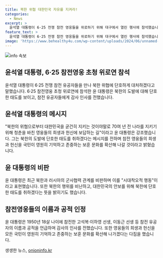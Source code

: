 ```yaml
---
title: 북한 위협 대한민국 자유를 지켜라!
categories:
  - News
excerpt: >
  윤석열 대통령이 6·25 전쟁 참전 영웅들을 위로하기 위해 대구에서 열린 행사에 참석했습니다. 북한의 도발에 대해 단호한 입장을 표명하며 참전 영웅들의 희생과 헌신을 기리고, 국민들이 그들을 합당히 기억하고 예우할 수 있도록 노력할 것을 다짐했습니다. 또한 북한과 러시아의 군사협력 관계를 비판하며 북한의 도발에 단호하게 대응할 것을 강조했습니다.
feature_text: >
  윤석열 대통령이 6·25 전쟁 참전 영웅들을 위로하기 위해 대구에서 열린 행사에 참석했습니다. 북한의 도발에 대해 단호한 입장을 표명하며 참전 영웅들의 희생과 헌신을 기리고, 국민들이 그들을 합당히 기억하고 예우할 수 있도록 노력할 것을 다짐했습니다. 또한 북한과 러시아의 군사협력 관계를 비판하며 북한의 도발에 단호하게 대응할 것을 강조했습니다.
image: 'https://www.behealthy4u.com/wp-content/uploads/2024/06/unnamed-file.png'
---
```


<p><img src="https://www.behealthy4u.com/wp-content/uploads/2024/06/unnamed-file.png" alt="info 속보" /></p>

<h2>윤석열 대통령, 6·25 참전영웅 초청 위로연 참석</h2>

<p data-ke-size="size16">윤석열 대통령이 6·25 전쟁 참전 유공자들을 만나 북한 위협에 단호하게 대처하겠다고 말했습니다. 6·25 참전영웅 초청 위로연에 참석한 윤 대통령은 북한의 도발에 대해 단호한 태도를 보이고, 참전 유공자들에게 감사 인사를 전했습니다.</p>

<h2>윤석열 대통령의 메시지</h2>

<p data-ke-size="size16">"북한의 위협으로부터 대한민국을 굳건히 지키는 것이야말로 70여 년 전 나라를 지키기 위해 청춘을 바친 영웅들의 희생과 헌신에 보답하는 길"이라고 윤 대통령은 강조했습니다. 그는 북한의 도발에 단호한 태도를 취하겠다는 메시지를 전하며 참전 영웅들의 희생과 헌신을 국민이 영원히 기억하고 존중하는 보훈 문화를 확산해 나갈 것이라고 밝혔습니다.</p>

<h2>윤 대통령의 비판</h2>

<p data-ke-size="size16">윤 대통령은 최근 북한과 러시아의 군사협력 관계를 비판하며 이를 "시대착오적 행동"이라고 표현했습니다. 또한 북한의 행위를 비난하고, 대한민국의 안보를 위해 북한에 단호한 태도를 취하겠다는 뜻을 밝히기도 했습니다.</p>

<h2>참전영웅들의 이름과 공적 인정</h2>

<p data-ke-size="size16">윤 대통령은 1950년 18살 나이에 참전한 고석복·이하영 선생, 이동근 선생 등 참전 유공자의 이름과 공적을 언급하며 감사의 인사를 전했습니다. 또한 영웅들의 희생과 헌신을 모든 국민이 영원히 기억하고 존중하는 보훈 문화를 확산해 나가겠다는 다짐을 했습니다.</p>
생생한 뉴스, <a href="https://onioninfo.kr" rel="dofollow">onioninfo.kr</a>


